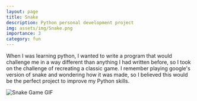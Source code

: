 ```yaml
---
layout: page
title: Snake
description: Python personal development project
img: assets/img/Snake.png
importance: 3
category: fun
---
```


When I was learning python, I wanted to write a program that would challenge me in a way different than anything I had written before, so I took on the challenge of recreating a classic game. I remember playing google's version of snake and wondering how it was made, so I believed this would be the perfect project to improve my Python skills.

![Snake Game GIF](../../assets/img/Snake1.gif)

